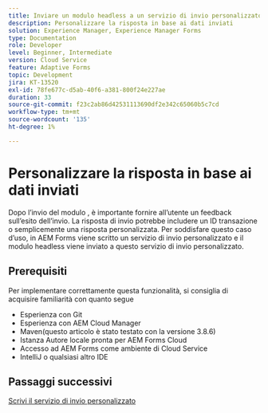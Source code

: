 ```yaml
---
title: Inviare un modulo headless a un servizio di invio personalizzato
description: Personalizzare la risposta in base ai dati inviati
solution: Experience Manager, Experience Manager Forms
type: Documentation
role: Developer
level: Beginner, Intermediate
version: Cloud Service
feature: Adaptive Forms
topic: Development
jira: KT-13520
exl-id: 78fe677c-d5ab-40f6-a381-800f24e227ae
duration: 33
source-git-commit: f23c2ab86d42531113690df2e342c65060b5c7cd
workflow-type: tm+mt
source-wordcount: '135'
ht-degree: 1%

---
```


# Personalizzare la risposta in base ai dati inviati

Dopo l’invio del modulo , è importante fornire all’utente un feedback sull’esito dell’invio. La risposta di invio potrebbe includere un ID transazione o semplicemente una risposta personalizzata. Per soddisfare questo caso d’uso, in AEM Forms viene scritto un servizio di invio personalizzato e il modulo headless viene inviato a questo servizio di invio personalizzato.

## Prerequisiti

Per implementare correttamente questa funzionalità, si consiglia di acquisire familiarità con quanto segue

* Esperienza con Git
* Esperienza con AEM Cloud Manager
* Maven(questo articolo è stato testato con la versione 3.8.6)
* Istanza Autore locale pronta per AEM Forms Cloud
* Accesso ad AEM Forms come ambiente di Cloud Service
* IntelliJ o qualsiasi altro IDE


## Passaggi successivi

[Scrivi il servizio di invio personalizzato](./custom-submit-service.md)
